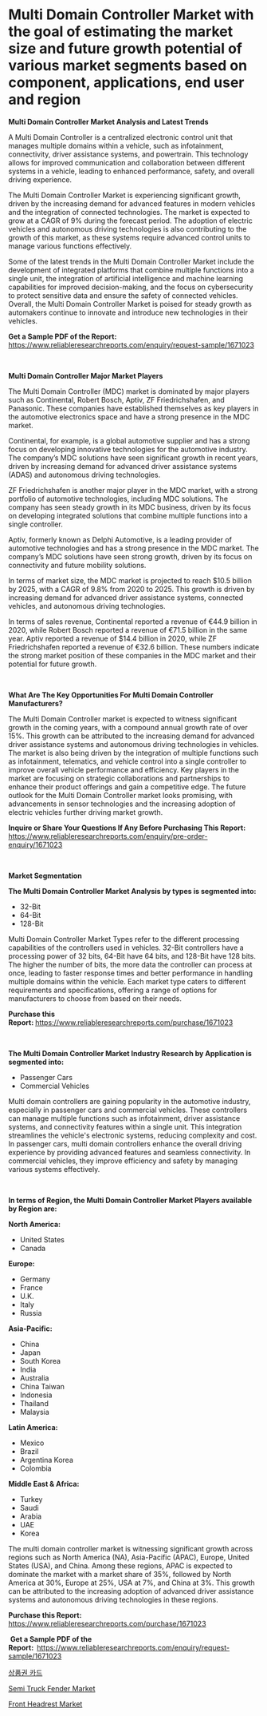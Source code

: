 <p><h1>Multi Domain Controller Market with the goal of estimating the market size and future growth potential of various market segments based on component, applications, end user and region</h1></p><p><strong>Multi Domain Controller Market Analysis and Latest Trends</strong></p>
<p><p>A Multi Domain Controller is a centralized electronic control unit that manages multiple domains within a vehicle, such as infotainment, connectivity, driver assistance systems, and powertrain. This technology allows for improved communication and collaboration between different systems in a vehicle, leading to enhanced performance, safety, and overall driving experience.</p><p>The Multi Domain Controller Market is experiencing significant growth, driven by the increasing demand for advanced features in modern vehicles and the integration of connected technologies. The market is expected to grow at a CAGR of 9% during the forecast period. The adoption of electric vehicles and autonomous driving technologies is also contributing to the growth of this market, as these systems require advanced control units to manage various functions effectively.</p><p>Some of the latest trends in the Multi Domain Controller Market include the development of integrated platforms that combine multiple functions into a single unit, the integration of artificial intelligence and machine learning capabilities for improved decision-making, and the focus on cybersecurity to protect sensitive data and ensure the safety of connected vehicles. Overall, the Multi Domain Controller Market is poised for steady growth as automakers continue to innovate and introduce new technologies in their vehicles.</p></p>
<p><strong>Get a Sample PDF of the Report:&nbsp;</strong> <a href="https://www.reliableresearchreports.com/enquiry/request-sample/1671023">https://www.reliableresearchreports.com/enquiry/request-sample/1671023</a></p>
<p>&nbsp;</p>
<p><strong>Multi Domain Controller Major Market Players</strong></p>
<p><p>The Multi Domain Controller (MDC) market is dominated by major players such as Continental, Robert Bosch, Aptiv, ZF Friedrichshafen, and Panasonic. These companies have established themselves as key players in the automotive electronics space and have a strong presence in the MDC market.</p><p>Continental, for example, is a global automotive supplier and has a strong focus on developing innovative technologies for the automotive industry. The company’s MDC solutions have seen significant growth in recent years, driven by increasing demand for advanced driver assistance systems (ADAS) and autonomous driving technologies.</p><p>ZF Friedrichshafen is another major player in the MDC market, with a strong portfolio of automotive technologies, including MDC solutions. The company has seen steady growth in its MDC business, driven by its focus on developing integrated solutions that combine multiple functions into a single controller.</p><p>Aptiv, formerly known as Delphi Automotive, is a leading provider of automotive technologies and has a strong presence in the MDC market. The company’s MDC solutions have seen strong growth, driven by its focus on connectivity and future mobility solutions.</p><p>In terms of market size, the MDC market is projected to reach $10.5 billion by 2025, with a CAGR of 9.8% from 2020 to 2025. This growth is driven by increasing demand for advanced driver assistance systems, connected vehicles, and autonomous driving technologies.</p><p>In terms of sales revenue, Continental reported a revenue of €44.9 billion in 2020, while Robert Bosch reported a revenue of €71.5 billion in the same year. Aptiv reported a revenue of $14.4 billion in 2020, while ZF Friedrichshafen reported a revenue of €32.6 billion. These numbers indicate the strong market position of these companies in the MDC market and their potential for future growth.</p></p>
<p>&nbsp;</p>
<p><strong>What Are The Key Opportunities For Multi Domain Controller Manufacturers?</strong></p>
<p><p>The Multi Domain Controller market is expected to witness significant growth in the coming years, with a compound annual growth rate of over 15%. This growth can be attributed to the increasing demand for advanced driver assistance systems and autonomous driving technologies in vehicles. The market is also being driven by the integration of multiple functions such as infotainment, telematics, and vehicle control into a single controller to improve overall vehicle performance and efficiency. Key players in the market are focusing on strategic collaborations and partnerships to enhance their product offerings and gain a competitive edge. The future outlook for the Multi Domain Controller market looks promising, with advancements in sensor technologies and the increasing adoption of electric vehicles further driving market growth.</p></p>
<p><strong>Inquire or Share Your Questions If Any Before Purchasing This Report:</strong> <a href="https://www.reliableresearchreports.com/enquiry/pre-order-enquiry/1671023">https://www.reliableresearchreports.com/enquiry/pre-order-enquiry/1671023</a></p>
<p>&nbsp;</p>
<p><strong>Market Segmentation</strong></p>
<p><strong>The Multi Domain Controller Market Analysis by types is segmented into:</strong></p>
<p><ul><li>32-Bit</li><li>64-Bit</li><li>128-Bit</li></ul></p>
<p><p>Multi Domain Controller Market Types refer to the different processing capabilities of the controllers used in vehicles. 32-Bit controllers have a processing power of 32 bits, 64-Bit have 64 bits, and 128-Bit have 128 bits. The higher the number of bits, the more data the controller can process at once, leading to faster response times and better performance in handling multiple domains within the vehicle. Each market type caters to different requirements and specifications, offering a range of options for manufacturers to choose from based on their needs.</p></p>
<p><strong>Purchase this Report:&nbsp;</strong><a href="https://www.reliableresearchreports.com/purchase/1671023">https://www.reliableresearchreports.com/purchase/1671023</a></p>
<p>&nbsp;</p>
<p><strong>The Multi Domain Controller Market Industry Research by Application is segmented into:</strong></p>
<p><ul><li>Passenger Cars</li><li>Commercial Vehicles</li></ul></p>
<p><p>Multi domain controllers are gaining popularity in the automotive industry, especially in passenger cars and commercial vehicles. These controllers can manage multiple functions such as infotainment, driver assistance systems, and connectivity features within a single unit. This integration streamlines the vehicle's electronic systems, reducing complexity and cost. In passenger cars, multi domain controllers enhance the overall driving experience by providing advanced features and seamless connectivity. In commercial vehicles, they improve efficiency and safety by managing various systems effectively.</p></p>
<p>&nbsp;</p>
<p><strong>In terms of Region, the Multi Domain Controller Market Players available by Region are:</strong></p>
<p>
    <p> <strong> North America: </strong>
        <ul>
            <li>United States</li>
            <li>Canada</li>
        </ul>
        </p> 
    <p> <strong> Europe: </strong>
        <ul>
            <li>Germany</li>
            <li>France</li>
            <li>U.K.</li>
            <li>Italy</li>
            <li>Russia</li>
        </ul>
        </p> 
    <p> <strong> Asia-Pacific: </strong>
        <ul>
            <li>China</li>
            <li>Japan</li>
            <li>South Korea</li>
            <li>India</li>
            <li>Australia</li>
            <li>China Taiwan</li>
            <li>Indonesia</li>
            <li>Thailand</li>
            <li>Malaysia</li>
        </ul>
        </p> 
    <p> <strong> Latin America: </strong>
        <ul>
            <li>Mexico</li>
            <li>Brazil</li>
            <li>Argentina Korea</li>
            <li>Colombia</li>
        </ul>
        </p> 
    <p> <strong> Middle East & Africa: </strong>
        <ul>
            <li>Turkey</li>
            <li>Saudi</li>
            <li>Arabia</li>
            <li>UAE</li>
            <li>Korea</li>
        </ul>
    </p>
    </p>
<p><p>The multi domain controller market is witnessing significant growth across regions such as North America (NA), Asia-Pacific (APAC), Europe, United States (USA), and China. Among these regions, APAC is expected to dominate the market with a market share of 35%, followed by North America at 30%, Europe at 25%, USA at 7%, and China at 3%. This growth can be attributed to the increasing adoption of advanced driver assistance systems and autonomous driving technologies in these regions.</p></p>
<p><strong>Purchase this Report: </strong><a href="https://www.reliableresearchreports.com/purchase/1671023">https://www.reliableresearchreports.com/purchase/1671023</a></p>
<p>&nbsp;<strong>Get a Sample PDF of the Report:&nbsp;&nbsp;</strong><a href="https://www.reliableresearchreports.com/enquiry/request-sample/1671023">https://www.reliableresearchreports.com/enquiry/request-sample/1671023</a></p>
<p><strong></strong></p>
<p><p><a href="https://medium.com/@codykrris446578/%EC%84%A0%EB%AC%BC-%EC%A6%9D%EB%AA%85%EC%84%9C-%EC%B9%B4%EB%93%9C-%EC%8B%9C%EC%9E%A5%EC%9D%80-%EC%8B%9C%EC%9E%A5-%EC%A0%90%EC%9C%A0%EC%9C%A8-%EC%8B%9C%EC%9E%A5-%EB%8F%99%ED%96%A5-%EB%B0%8F-%EC%8B%9C%EC%9E%A5-%EC%84%B1%EC%9E%A5%EC%97%90-%EB%8C%80%ED%95%9C-%EC%A0%95%EB%B3%B4%EB%A5%BC-%EC%A0%9C%EA%B3%B5%ED%95%A9%EB%8B%88%EB%8B%A4-8cf3ac2747e7">상품권 카드</a></p><p><a href="https://github.com/pjcfca/Market-Research-Report-List-1/blob/main/semi-truck-fender-market.md">Semi Truck Fender Market</a></p><p><a href="https://github.com/johnbach50/Market-Research-Report-List-2/blob/main/front-headrest-market.md">Front Headrest Market</a></p></p>